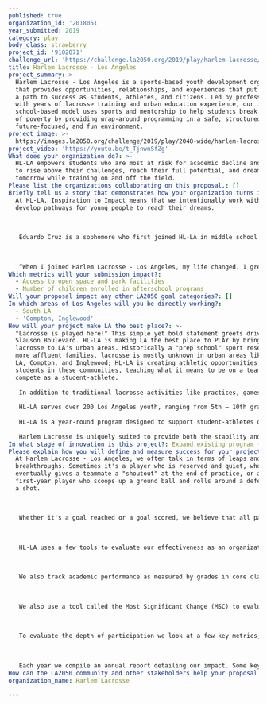 ```yaml
---
published: true
organization_id: '2018051'
year_submitted: 2019
category: play
body_class: strawberry
project_id: '9102071'
challenge_url: 'https://challenge.la2050.org/2019/play/harlem-lacrosse/'
title: Harlem Lacrosse - Los Angeles
project_summary: >-
  Harlem Lacrosse - Los Angeles is a sports-based youth development organization
  that provides opportunities, relationships, and experiences that put youth on
  a path to success as students, athletes, and citizens. Led by professionals
  with years of lacrosse training and urban education experience, our innovative
  school-based model uses sports and mentorship to help students break the cycle
  of poverty by providing wrap-around programming in a safe, structured,
  future-focused, and fun environment.
project_image: >-
  https://images.la2050.org/challenge/2019/play/2048-wide/harlem-lacrosse.jpg
project_video: 'https://youtu.be/t_TjnwnSfZg'
What does your organization do?: >-
  HL-LA empowers students who are most at risk for academic decline and dropout
  to rise above their challenges, reach their full potential, and dream about
  tomorrow while training on and off the field.
Please list the organizations collaborating on this proposal.: []
Briefly tell us a story that demonstrates how your organization turns inspiration into impact.: >-
  At HL-LA, Inspiration to Impact means that we intentionally work with youth to
  develop pathways for young people to reach their dreams. 
   
    
   
   Eduardo Cruz is a sophomore who first joined HL-LA in middle school and continues to stay involved with HL-LA today. Not only does he continue to train with HL-LA, he has grown into new roles, including serving as a volunteer coach, tutor, and member of our high school career mentorship cohort. Here is how he describes the impact of HL-LA in his own words:
   
    
   
   “When I joined Harlem Lacrosse - Los Angeles, my life changed. I grew up in El Salvador but when I got to the United States I knew no one and had no athletic options. I was new and timid and just learning English. I was introduced to lacrosse during a PE demonstration in 8th grade, and I immediately fell in love with the sport and the Harlem Lacrosse community. I really appreciated the mission, to provide opportunities to people, like me, who don’t have much and who don’t usually have the same access to sports like lacrosse. When I first started playing, I was shy and quiet, nervous to speak up or ask questions. The coaches at Harlem Lacrosse have challenged me physically and taught me valuable lessons about leadership and finding my voice. I have been a part of a career mentorship program for three years with the founder of AdvicePeriod, which included overcoming my fear of public speaking and giving a presentation to over 40 people. I have even started volunteering as a coach, passing on important lessons to the younger players. Now I have way more confidence and am a vocal leader of my Hamilton high school lacrosse team and am very involved in my school and community. Without Harlem Lacrosse, I would never have found my passion or become a high school athlete. Thanks to lacrosse I have been able to meet a lot of great people that have made a huge impact in my life, including players and coaches from club teams HL-LA found for me. The staff at Harlem Lacrosse encouraged me to chase my dream of attending Loyola, and have supported me through my decision to apply there this spring. Deciding to join Harlem Lacrosse was the best decision ever, it completely changed my life and helped me grow into the person I am today.”
Which metrics will your submission impact?:
  - Access to open space and park facilities
  - Number of children enrolled in afterschool programs
Will your proposal impact any other LA2050 goal categories?: []
In which areas of Los Angeles will you be directly working?:
  - South LA
  - 'Compton, Inglewood'
How will your project make LA the best place?: >-
  "Lacrosse is played here!" This simple yet bold statement greets drivers on
  Slauson Boulevard. HL-LA is making LA the best place to PLAY by bringing
  lacrosse to LA's urban areas. Historically a "prep school" sport reserved for
  more affluent families, lacrosse is mostly unknown in urban areas like South
  LA, Compton, and Inglewood; HL-LA is creating athletic opportunities for the
  students in these communities, teaching what it means to be on a team and
  compete as a student-athlete.
   
   In addition to traditional lacrosse activities like practices, games, tournaments, and camps and complemented by off-field events like local college visits and leadership training, HL-LA provides daily support by installing full-time Program Directors at school sites. A signature feature of Harlem Lacrosse, PD’s are embedded in our partner schools, providing daily mentorship, leadership and enrichment activities, tutoring, as well as lacrosse instruction and competition. This sets us apart from other after-school service providers, since PD’s are in school all day, working collaboratively with teachers, counselors, and school staff. These daily interactions lead to more customized support, family outreach, consistency in leadership and character development, and athletic achievement. HL-LA’s intentional program design coupled with talented coaches and the sport itself, provide the perfect context to teach life lessons and provide trauma-informed coaching and mentorship. 
   
   HL-LA serves over 200 Los Angeles youth, ranging from 5th — 10th grade across several school sites in South LA, Compton, and Inglewood. 100% of our student-athletes are either African American or Hispanic, and all qualify for free or reduced lunch. The program is offered to families at no cost; all coaching, facilities rentals, transportation, uniforms, and equipment are provided. 
   
   HL-LA is a year-round program designed to support student-athletes on and off the field, and participants average around 250 program hours per year. The fall season is nine weeks, and includes weekly practices, and Play Days on Saturdays. In the winter session, the focus shifts toward more specialized skill development and enrichment opportunities. Spring is lacrosse season, and participants practice, play games and scrimmages, watch local high school and college games and work with program partners to continue improving and learning how to compete. Summer season includes a week-long overnight lacrosse camp at the Thacher School and four weeks of “Summer Academy” day camp. 
   
   Harlem Lacrosse is uniquely suited to provide both the stability and mindset our participants need in order to overcome the opportunity gap many face. By providing structured physical activities, academic support, relationships with coaches, mentors, and volunteers, and regular after-school programming, HL-LA will help make LA the best place to PLAY by continuing to provide safe, competitive, instructional, and FUN places for kids to play lacrosse.
In what stage of innovation is this project?: Expand existing program (expanding and continuing ongoing successful projects)
Please explain how you will define and measure success for your project.: >-
  At Harlem Lacrosse - Los Angeles, we often talk in terms of leaps and
  breakthroughs. Sometimes it's a player who is reserved and quiet, who
  eventually gives a teammate a "shoutout" at the end of practice, or a nervous
  first-year player who scoops up a ground ball and rolls around a defender for
  a shot. 
   
    
   
   Whether it's a goal reached or a goal scored, we believe that all participants served by Harlem Lacrosse - Los Angeles will be changed by our program. They demonstrate greater resilience, self-control and ability to work with other people. They also learn the true meaning of commitment, improve their physical fitness and develop more healthy lifestyles. And ultimately, each participant will have a more future-focused view with the support of a Harlem Lacrosse staff member who works with each family to create a personal pathway to success. 
   
    
   
   HL-LA uses a few tools to evaluate our effectiveness as an organization. To evaluate the acquisition of non-cognitive skills, we use a tool called the HIA (High Impact Attribute) survey which was developed by our program partner, Up2Us Sports. 
   
    
   
   We also track academic performance as measured by grades in core classes and physical fitness as measured by the PACER test. Our fundamental objective is to see improvements in each area from the baseline in September to the end line in June.
   
    
   
   We also use a tool called the Most Significant Change (MSC) to evaluate the development of life skills. The MSC is a one-question oral survey which is issued at the end of the program year. We believe that higher rates of Intrapersonal Growth and Relationship growth responses are correlated to the development of non-cognitive skills. Based on our historical data, we have set a goal of 80% of total responses indicating either Intrapersonal Growth or Relationship Growth. 
   
    
   
   To evaluate the depth of participation we look at a few key metrics; hours of participation per year per participant, annual rates of attendance, and year over year retention. 
   
    
   
   Each year we compile an annual report detailing our impact. Some key findings from 2018 were: increase in GPA of almost an entire letter grade, 10% higher attendance, fewer suspensions, higher participation in Harlem Lacrosse programming, and impressive independent school and college acceptance rates. The most recent report can be found here: https://www.harlemlacrosse.org/impact
How can the LA2050 community and other stakeholders help your proposal succeed?: []
organization_name: Harlem Lacrosse

---
```

